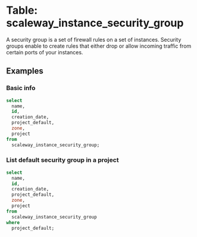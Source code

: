 # Table: scaleway_instance_security_group

A security group is a set of firewall rules on a set of instances. Security groups enable to create rules that either drop or allow incoming traffic from certain ports of your instances.

## Examples

### Basic info

```sql
select
  name,
  id,
  creation_date,
  project_default,
  zone,
  project
from
  scaleway_instance_security_group;
```

### List default security group in a project

```sql
select
  name,
  id,
  creation_date,
  project_default,
  zone,
  project
from
  scaleway_instance_security_group
where
  project_default;
```
